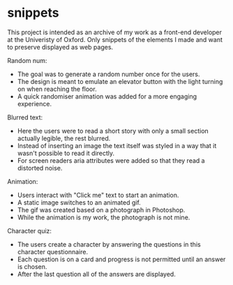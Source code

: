 # snippets
This project is intended as an archive of my work as a front-end developer at the Univeristy of Oxford. Only snippets of the elements I made and want to preserve displayed as web pages.

Random num:
  * The goal was to generate a random number once for the users.
  * The design is meant to emulate an elevator button with the light turning on when reaching the floor.
  * A quick randomiser animation was added for a more engaging experience.

Blurred text:
  * Here the users were to read a short story with only a small section actually legible, the rest blurred.
  * Instead of inserting an image the text itself was styled in a way that it wasn't possible to read it directly.
  * For screen readers aria attributes were added so that they read a distorted noise.

Animation:
 * Users interact with "Click me" text to start an animation.
 * A static image switches to an animated gif.
 * The gif was created based on a photograph in Photoshop.
 * While the animation is my work, the photograph is not mine.

Character quiz:
 * The users create a character by answering the questions in this character questionnaire.
 * Each question is on a card and progress is not permitted until an answer is chosen.
 * After the last question all of the answers are displayed.
